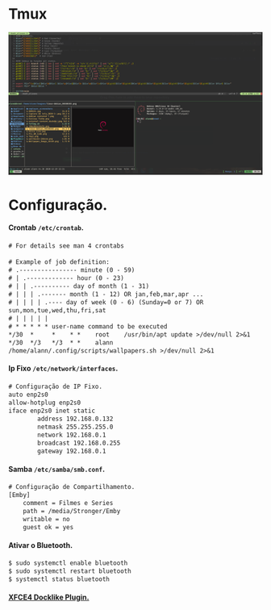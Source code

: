# Tmux

![Screenshot of my desktop](https://raw.githubusercontent.com/alannssantos/dotfiles/master/.screenshots/Tmux.png "Screenshot")

# Configuração.

#### Crontab `/etc/crontab`.

```
# For details see man 4 crontabs

# Example of job definition:
# .---------------- minute (0 - 59)
# | .------------- hour (0 - 23)
# | | .---------- day of month (1 - 31)
# | | | .------- month (1 - 12) OR jan,feb,mar,apr ...
# | | | | .---- day of week (0 - 6) (Sunday=0 or 7) OR sun,mon,tue,wed,thu,fri,sat
# | | | | |
# * * * * * user-name command to be executed
*/30  *     *    * *    root    /usr/bin/apt update >/dev/null 2>&1
*/30  */3   */3  * *    alann   /home/alann/.config/scripts/wallpapers.sh >/dev/null 2>&1
```
#### Ip Fixo `/etc/network/interfaces`.

```
# Configuração de IP Fixo.
auto enp2s0
allow-hotplug enp2s0
iface enp2s0 inet static
        address 192.168.0.132
        netmask 255.255.255.0
        network 192.168.0.1
        broadcast 192.168.0.255
        gateway 192.168.0.1
```

#### Samba `/etc/samba/smb.conf`.

```
# Configuração de Compartilhamento.
[Emby]
	comment = Filmes e Series
	path = /media/Stronger/Emby
	writable = no
	guest ok = yes

```

#### Ativar o Bluetooth.

```
$ sudo systemctl enable bluetooth
$ sudo systemctl restart bluetooth
$ systemctl status bluetooth
```

#### [XFCE4 Docklike Plugin.](https://launchpad.net/~xubuntu-dev/+archive/ubuntu/extras/+packages)
